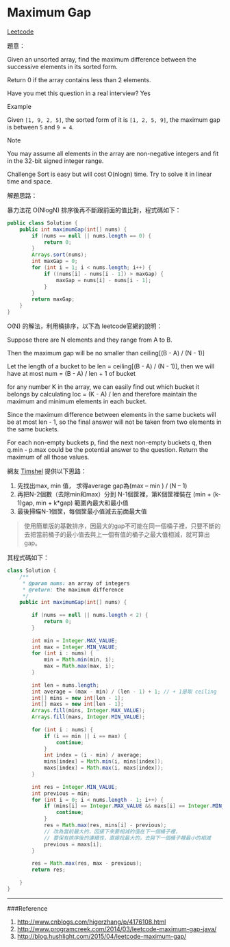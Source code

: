 # Maximum Gap

[Leetcode](https://leetcode.com/problems/maximum-gap/)

題意：

Given an unsorted array, find the maximum difference between the successive elements in its sorted form.

Return 0 if the array contains less than 2 elements.

Have you met this question in a real interview? Yes

Example

Given ```[1, 9, 2, 5]```, the sorted form of it is ```[1, 2, 5, 9]```, the maximum gap is between ```5``` and ```9 = 4```.

Note

You may assume all elements in the array are non-negative integers and fit in the 32-bit signed integer range.

Challenge
Sort is easy but will cost O(nlogn) time. Try to solve it in linear time and space.

解題思路：

暴力法花 O(NlogN) 排序後再不斷跟前面的值比對，程式碼如下：

```java
public class Solution {
    public int maximumGap(int[] nums) {
        if (nums == null || nums.length == 0) {
            return 0;
        }
        Arrays.sort(nums);
        int maxGap = 0;
        for (int i = 1; i < nums.length; i++) {
            if ((nums[i] - nums[i - 1]) > maxGap) {
                maxGap = nums[i] - nums[i - 1];
            }
        }
        return maxGap;
    }
}
```

O(N) 的解法，利用桶排序，以下為 leetcode官網的說明：

Suppose there are N elements and they range from A to B.

Then the maximum gap will be no smaller than ceiling[(B - A) / (N - 1)]

Let the length of a bucket to be len = ceiling[(B - A) / (N - 1)], then we will have at most num = (B - A) / len + 1 of bucket

for any number K in the array, we can easily find out which bucket it belongs by calculating loc = (K - A) / len and therefore maintain the maximum and minimum elements in each bucket.

Since the maximum difference between elements in the same buckets will be at most len - 1, so the final answer will not be taken from two elements in the same buckets.

For each non-empty buckets p, find the next non-empty buckets q, then q.min - p.max could be the potential answer to the question. Return the maximum of all those values.

網友 [Timshel](http://blog.hushlight.com/2015/04/leetcode-maximum-gap/) 提供以下思路：

1. 先找出max, min 值， 求得average gap為(max – min ) / (N – 1)
2. 再把N-2個數（去除min和max）分到 N-1個筐裡，第K個筐裡裝在 (min + (k-1)gap, min + k*gap) 範圍內最大和最小值
3. 最後掃瞄N-1個筐，每個筐最小值減去前面最大值


> 使用簡單版的基數排序，因最大的gap不可能在同一個桶子裡，只要不斷的去把當前桶子的最小值去與上一個有值的桶子之最大值相減，就可算出gap。

其程式碼如下：

```java
class Solution {
    /**
     * @param nums: an array of integers
     * @return: the maximum difference
     */
    public int maximumGap(int[] nums) {
        
        if (nums == null || nums.length < 2) {
            return 0;
        } 
        
        int min = Integer.MAX_VALUE;
        int max = Integer.MIN_VALUE;
        for (int i : nums) {
            min = Math.min(min, i);
            max = Math.max(max, i);
        }
        
        int len = nums.length;
        int average = (max - min) / (len - 1) + 1; // + 1是取 ceiling
        int[] mins = new int[len - 1];
        int[] maxs = new int[len - 1];
        Arrays.fill(mins, Integer.MAX_VALUE);
        Arrays.fill(maxs, Integer.MIN_VALUE);
        
        for (int i : nums) {
            if (i == min || i == max) {
                continue;
            }
            int index = (i - min) / average;
            mins[index] = Math.min(i, mins[index]);
            maxs[index] = Math.max(i, maxs[index]);
        }
        
        int res = Integer.MIN_VALUE;
        int previous = min;
        for (int i = 0; i < nums.length - 1; i++) {
            if (mins[i] == Integer.MAX_VALUE && maxs[i] == Integer.MIN_VALUE) {
                continue;
            }
            res = Math.max(res, mins[i] - previous);
            // 改為當前最大的，因接下來要相減的值在下一個桶子裡，
            // 要保有排序後的連續性，直接找最大的，去與下一個桶子裡最小的相減
            previous = maxs[i]; 
        }
        
        res = Math.max(res, max - previous);
        return res;
        
    }
}

```

---
###Reference
1. http://www.cnblogs.com/higerzhang/p/4176108.html
2. http://www.programcreek.com/2014/03/leetcode-maximum-gap-java/
3. http://blog.hushlight.com/2015/04/leetcode-maximum-gap/